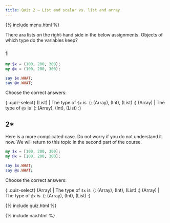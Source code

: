 ```yaml
---
title: Quiz 2 — List and scalar vs. list and array
---
```


{% include menu.html %}

There ara lists on the right-hand side in the below assignments. Objects of which type do the variables keep?

### 1

```raku
my $x = (100, 200, 300);
my @x = (100, 200, 300);

say $x.WHAT;
say @x.WHAT;
```

Choose the correct answers:

{:.quiz-select}
(List) | The type of `$x` is&nbsp; (: (Array), (Int), (List) :)
(Array) | The type of `@x` is&nbsp; (: (Array), (Int), (List) :)

## 2*

Here is a more complicated case. Do not worry if you do not understand it now. We will return to this topic in the second part of the course.

```raku
my $x = [100, 200, 300];
my @x = [100, 200, 300];

say $x.WHAT;
say @x.WHAT;
```

Choose the correct answers:

{:.quiz-select}
(Array) | The type of `$x` is&nbsp; (: (Array), (Int), (List) :)
(Array) | The type of `@x` is&nbsp; (: (Array), (Int), (List) :)

{% include quiz.html %}

{% include nav.html %}
